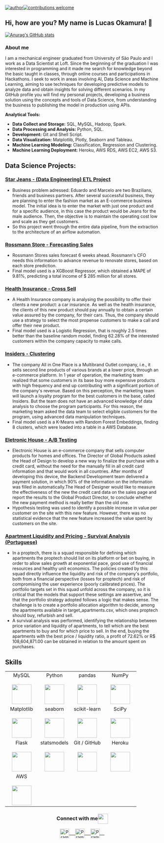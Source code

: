 [![author](https://img.shields.io/badge/author-Lucas--Okamura-red)](https://www.linkedin.com/in/lucas-okamura/)[![contributions welcome](https://img.shields.io/badge/contributions-welcome-brightgreen.svg?style=flat)](https://github.com/Lucas-Okamura/Lucas-Okamura/issues)



## Hi, how are you? My name is Lucas Okamura! 👋

[![Anurag's GitHub stats](https://github-readme-stats.vercel.app/api?username=Lucas-Okamura&show_icons=true&theme=tokyonight&include_all_commits=true&count_private=true)](https://github.com/Lucas-Okamura/github-readme-stats)

 ### About me
 
I am a mechanical engineer graduated from University of São Paulo and I work as a Data Scientist at Loft. Since the beginning of the graduation I was interested in programming and it made me search for knowledge beyond the basic taught in classes, through online courses and participations in Hackathons. I seek to work in areas involving AI, Data Science and Machine Learning, aiming to use techniques for developing predictive models to analyze data and obtain insights for solving different scenarios. In my GitHub profile you will find my personal projects, developing a business solution using the concepts and tools of Data Science, from understanding the business to publishing the model in production using APIs.
  
 **Analytical Tools:**

* **Data Collect and Storage:** SQL, MySQL, Hadoop, Spark.
* **Data Processing and Analysis:** Python, SQL.
* **Development:** Git and Shell Script.
* **Data Visualization:** Matplotlib, Plotly, Seaborn and Tableau.
* **Machine Learning Modeling:** Classification, Regression and Clustering.
* **Machine Learning Deployment:** Heroku, AWS RDS, AWS EC2, AWS S3.
 
## Data Science Projects:
 
### [Star Jeans - (Data Engineering) ETL Project](https://github.com/Lucas-Okamura/StarJeans)
  * Business problem adressed: Eduardo and Marcelo are two Brazilians, friends and business partners. After several successful business, they are planning to enter the fashion market as an E-commerce business model. The initial idea is to enter the market with just one product and for a specific audience, in this case the product would be Jeans for the male audience. Then, the objective is to maintain the operating cost low and scale as they get customers.
  * So this project went through the entire data pipeline, from the extraction to the architecture of an airflow automation.
 
### [Rossmann Store - Forecasting Sales](https://github.com/Lucas-Okamura/RossmannStoreSales)
  * Rossmann Stores sales forecast 6 weeks ahead. Rossmann's CFO needs this information to advance revenue to renovate stores, based on each store prediction. 
  * Final model used is a XGBoost Regressor, which obtained a MAPE of 9.81%, predicting a total income of $ 285 million for all stores.
 
### [Health Insurance - Cross Sell](https://github.com/Lucas-Okamura/Health-Insurance-Cross-Sell)
  * A Health Insurance company is analysing the possibility to offer their clients a new product: a car insurance. As well as the health insurance, the clients of this new product should pay annually to obtain a certain value assured by the company, for their cars. Thus, the company should use a strategy to select the most propense customers to make a call and offer their new product.
  * Final model used is a Logistic Regression, that is roughly 2.5 times better than the baseline random model, finding 62.28% of the interested customers within the company capacity to make calls.
  
 ### [Insiders - Clustering](https://github.com/Lucas-Okamura/Insiders-Clustering)
  * The company All in One Place is a Multibrand Outlet company, i.e., it sells second line products of various brands at a lower price, through an e-commerce platform. In 1 year of operation, the marketing team realized that some customers in its base buy more expensive products with high frequency and end up contributing with a significant portion of the company's revenue. Based on this perception, the marketing team will launch a loyalty program for the best customers in the base, called Insiders. But the team does not have an advanced knowledge of data analysis to choose the program participants. For this reason, the marketing team asked the data team to select eligible customers for the program, using advanced data manipulation techniques.
  * Final model used is a K-Means with Random Forest Embeddings, finding 8 clusters, which were loaded into a table in a AWS Database.
  
 ### [Eletronic House - A/B Testing](https://github.com/Lucas-Okamura/Eletronic-House-AB-Testing)
  * Electronic House is an e-commerce company that sells computer products for homes and offices. The Director of Global Products asked the Head of Design to develop a new way to finalize the purchase with a credit card, without the need for the manually fill in all credit card information and that would work in all countries. After months of developing this device, the Backend Development team delivered a payment solution, in which 90% of the information on the information was filled in automatically.The Head of Designer would like to measure the effectiveness of the new the credit card data on the sales page and report the results to the Global Product Director, to conclude whether the new payment method is really better than the old one.
  * Hypothesis testing was used to identify a possible increase in value per customer on the site with this new feature. However, there was no statistical evidence that the new feature increased the value spent by customers on the site.
  
 ### [Apartment Liquidity and Pricing - Survival Analysis (Portuguese)](https://github.com/Lucas-Okamura/Apartment-Liquidity-Pricing)
  * In a proptech, there is a squad responsible for defining which apartments the proptech should list on its platform or bet on buying, in order to allow sales growth at exponential pace, good use of financial resources and healthy unit economics. The policies created by this squad directly influence the liquidity and risk of the company's portfolio, both from a financial perspective (losses for proptech) and risk of compromising the user experience (poorly calibrated prices). The portfolio targets set in this squad unfold across the company, so it is critical that the models that support these settings are assertive, and that the portfolio strategy adopted follows a logic that makes sense. The challenge is to create a portfolio allocation algorithm to decide, among the apartments available in target_apartments.csv, which ones proptech should buy, refurbish and sell.
  * A survival analysis was performed, identifying the relationship between price variation and liquidity of apartments, to tell which are the best apartments to buy and for which price to sell. In the end, buying the apartments with the best price / liquidity ratio, a profit of 72.62% or R$ 108,604,871.00 can be obtained in relation to the amount spent on purchases.

## Skills

<table>
  <tbody>
    <tr valign="top">
      <td width="25%" align="center">
        <span>MySQL</span><br><br>
        <img height="64px" src="https://cdn.svgporn.com/logos/mysql.svg">
      </td>
      <td width="25%" align="center">
        <span>Python</span><br><br>
        <img height="64px" src="https://cdn.svgporn.com/logos/python.svg">
      </td>
      <td width="25%" align="center">
        <span>pandas</span><br><br>
        <img height="64px" src="https://pandas.pydata.org/static/img/pandas.svg">
      </td>
      <td width="25%" align="center">
        <span>NumPy</span><br><br>
        <img height="64px" src="https://numpy.org/images/logo.svg">
      </td>
    </tr>
    <tr valign="top">
      <td width="25%" align="center">
        <span>Matplotlib</span><br><br>
        <img height="64px" src="https://matplotlib.org/_images/sphx_glr_logos2_001.png">
      </td>
      <td width="25%" align="center">
        <span>seaborn</span><br><br>
        <img height="64px" src="https://seaborn.pydata.org/_static/logo-wide-lightbg.svg">
      </td>
      <td width="25%" align="center">
        <span>scikit-learn</span><br><br>
        <img height="64px" src="https://scikit-learn.org/stable/_images/scikit-learn-logo-notext.png">
      </td>
      <td width="25%" align="center">
        <span>SciPy</span><br><br>
        <img height="64px" src="https://bids.berkeley.edu/sites/default/files/styles/450x254/public/projects/scipy_logo_450x254.png?itok=kcdZBxrP">
      </td>
    <tr valign="top">
      <td width="25%" align="center">
        <span>Flask</span><br><br>
        <img height="64px" src="https://flask.palletsprojects.com/en/2.0.x/_images/flask-logo.png">
      </td>
      <td width="25%" align="center">
        <span>statsmodels</span><br><br>
        <img height="64px" src="https://www.statsmodels.org/stable/_images/statsmodels-logo-v2.svg">
      </td>
      <td width="25%" align="center">
        <span>Git / GitHub</span><br><br>
        <img height="64px" src="https://git-scm.com/images/logo@2x.png">
      </td>
      <td width="25%" align="center">
        <span>Heroku</span><br><br>
        <img height="64px" src="https://blog.4linux.com.br/wp-content/uploads/2018/01/Heroku.png">
      </td>
   </tr>
   <tr valign="top">
      <td width="25%" align="center">
        <span>AWS</span><br><br>
        <img height="64px" src="https://www.sophos.com/sites/default/files/2022-02/aws-logo-white-orange.png">
      </td>
   </tr>
  </tbody>
</table>

 <p align="center">

<div align="center">
  <h3 align="center">Connect with me<img align="center" src="https://github.com/rajput2107/rajput2107/blob/master/Assets/Handshake.gif" height="33px" /></h3> 
</div>
<p align="center">
 <a href="https://www.linkedin.com/in/lucas-okamura/" target="blank">
  <img align="center" alt="Pramod's LinkedIn" width="30px" src="https://www.vectorlogo.zone/logos/linkedin/linkedin-icon.svg" /> &nbsp; &nbsp;
 </a>
 <a href="https://www.instagram.com/lucas_okamura/" target="blank">
  <img align="center" alt="Pramod's Instagram" width="30px" src="https://www.vectorlogo.zone/logos/instagram/instagram-icon.svg" /> &nbsp; &nbsp;
 </a>
 <a href="mailto:lucasokamura@gmail.com" target="blank">
  <img align="center" alt="Pramod's Gmail" width="30px" src="https://www.vectorlogo.zone/logos/gmail/gmail-icon.svg" /> &nbsp; &nbsp;
 </a>
  <br/>
  <br/>
 
##
